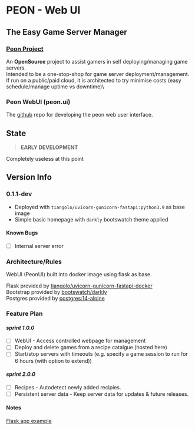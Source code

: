 # PEON - Web UI

## The Easy Game Server Manager

### [Peon Project](https://github.com/nox-noctua-consulting/peon)

An **OpenSource** project to assist gamers in self deploying/managing game servers.\
Intended to be a one-stop-shop for game server deployment/management.\
If run on a public/paid cloud, it is architected to try minimise costs (easy schedule/manage uptime vs downtime)\

### Peon WebUI (peon.ui)

The [github](https://github.com/nox-noctua-consulting/peon-ui) repo for developing the peon web user interface.

## State

> **EARLY DEVELOPMENT**

Completely useless at this point

## Version Info

### 0.1.1-dev

- Deployed with ``tiangolo/uvicorn-gunicorn-fastapi:python3.9`` as base image
- Simple basic homepage with ``darkly`` bootswatch theme applied

#### Known Bugs

- [ ] Internal server error

### Architecture/Rules

WebUI (PeonUI) built into docker image using flask as base.

Flask provided by [tiangolo/uvicorn-gunicorn-fastapi-docker](https://github.com/tiangolo/uvicorn-gunicorn-fastapi-docker)\
Bootstrap provided by [bootswatch/darkly](https://bootswatch.com/darkly/)\
Postgres provided by [postgres:14-alpine](https://hub.docker.com/_/postgres)

### Feature Plan

#### *sprint 1.0.0*

- [ ] WebUI - Access controlled webpage for management
- [ ] Deploy and delete games from a recipe catalgue (hosted here)
- [ ] Start/stop servers with timeouts (e.g. specify a game session to run for 6 hours (with option to extend))

#### *sprint 2.0.0*

- [ ] Recipes - Autodetect newly added recipies.
- [ ] Persistent server data - Keep server data for updates & future releases.

#### Notes

[Flask app example](https://ianlondon.github.io/blog/deploy-flask-docker-nginx/)